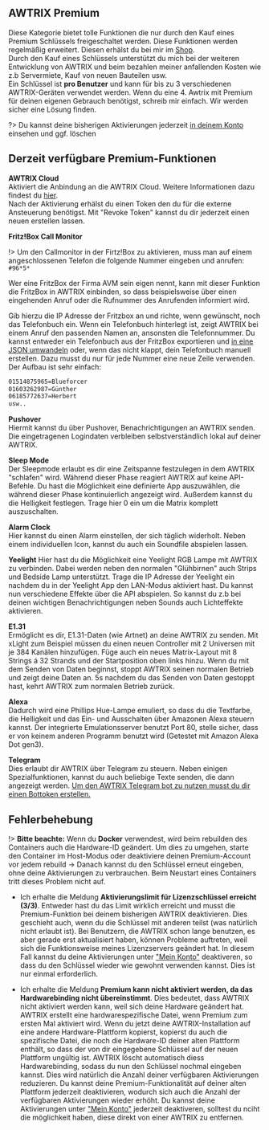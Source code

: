 
## AWTRIX Premium

Diese Kategorie bietet tolle Funktionen die nur durch den Kauf eines Premium Schlüssels freigeschaltet werden. Diese Funktionen werden regelmäßig erweitert. Diesen erhälst du bei mir im [Shop](https://blueforcer.de/shop/).    
Durch den Kauf eines Schlüssels unterstützt du mich bei der weiteren Entwicklung von AWTRIX und beim bezahlen meiner anfallenden Kosten wie z.b Servermiete, Kauf von neuen Bauteilen usw.  
Ein Schlüssel ist **pro Benutzer** und kann für bis zu 3 verschiedenen AWTRIX-Geräten verwendet werden. Wenn du eine 4. Awtrix mit Premium für deinen eigenen Gebrauch benötigst, schreib mir einfach. Wir werden sicher eine Lösung finden.


?> Du kannst deine bisherigen Aktivierungen jederzeit [in deinem Konto](https://blueforcer.de/shop/mein-konto/license-keys/) einsehen und ggf. löschen

## Derzeit verfügbare Premium-Funktionen

**AWTRIX Cloud**  
Aktiviert die Anbindung an die AWTRIX Cloud. Weitere Informationen dazu findest du [hier](/de-de/cloud.md).  
Nach der Aktivierung erhälst du einen Token den du für die externe Ansteuerung benötigst. Mit "Revoke Token" kannst du dir jederzeit einen neuen erstellen lassen.

**Fritz!Box Call Monitor** 

!> Um den Callmonitor in der Firtz!Box zu aktivieren, muss man auf einem angeschlossenen Telefon die folgende Nummer eingeben und anrufen:   ```#96*5*``` 

Wer eine FritzBox der Firma AVM sein eigen nennt, kann mit dieser Funktion die FritzBox in AWTRIX einbinden, so dass beispielsweise über einen eingehenden Anruf oder die Rufnummer des Anrufenden informiert wird.  
  
Gib hierzu die IP Adresse der Fritzbox an und richte, wenn gewünscht, noch das Telefonbuch ein. Wenn ein Telefonbuch hinterlegt ist, zeigt AWTRIX bei einem Anruf den passenden Namen an, ansonsten die Telefonnummer.   Du kannst entweder ein Telefonbuch aus der FritzBox exportieren und [in eine JSON umwandeln](http://www.utilities-online.info/xmltojson/) oder, wenn das nicht klappt, dein Telefonbuch manuell erstellen. Dazu musst du nur für jede Nummer eine neue Zeile verwenden. Der Aufbau ist sehr einfach:
``` BASH
01514875965=Blueforcer
01603262987=Günther
06185772637=Herbert
usw..
``` 


**Pushover**  
Hiermit kannst du über Pushover, Benachrichtigungen an AWTRIX senden. Die eingetragenen Logindaten verbleiben selbstverständlich lokal auf deiner AWTRIX.

**Sleep Mode**  
Der Sleepmode erlaubt es dir eine Zeitspanne festzulegen in dem AWTRIX "schlafen" wird. Während dieser Phase reagiert AWTRIX auf keine API-Befehle. Du hast die Möglichkeit eine definierte App auszuwählen, die während dieser Phase kontinuierlich angezeigt wird. Außerdem kannst du die Helligkeit festlegen. Trage hier 0 ein um die Matrix komplett auszuschalten.

**Alarm Clock**  
Hier kannst du einen Alarm einstellen, der sich täglich widerholt. Neben einem individuellen Icon, kannst du auch ein Soundfile abspielen lassen.

**Yeelight**
Hier hast du die Möglichkeit eine Yeelight RGB Lampe mit AWTRIX zu verbinden. Dabei werden neben den normalen "Glühbirnen" auch Strips und Bedside Lamp unterstützt. Trage die IP Adresse der Yeelight ein nachdem du in der Yeelight App den LAN-Modus aktiviert hast. Du kannst nun verschiedene Effekte über die API abspielen. So kannst du z.b bei deinen wichtigen Benachrichtigungen neben Sounds auch Lichteffekte aktivieren.

**E1.31**  
Ermöglicht es dir, E1.31-Daten (wie Artnet) an deine AWTRIX zu senden. Mit xLight zum Beispiel müssen du einen neuen Controller mit 2 Universen mit je 384 Kanälen hinzufügen. Füge auch ein neues Matrix-Layout mit 8 Strings á 32 Strands und der Startposition oben links hinzu. Wenn du mit dem Senden von Daten beginnst, stoppt AWTRIX seinen normalen Betrieb und zeigt deine Daten an. 5s nachdem du das Senden von Daten gestoppt hast, kehrt AWTRIX zum normalen Betrieb zurück.

**Alexa**  
Dadurch wird eine Phillips Hue-Lampe emuliert, so dass du die Textfarbe, die Helligkeit und das Ein- und Ausschalten über Amazonen Alexa steuern kannst. Der integrierte Emulationsserver benutzt Port 80, stelle sicher, dass er von keinem anderen Programm benutzt wird (Getestet mit Amazon Alexa Dot gen3).

**Telegram**  
Dies erlaubt dir AWTRIX über Telegram zu steuern. Neben einigen Spezialfunktionen, kannst du auch beliebige Texte senden, die dann angezeigt werden.
[Um den AWTRIX Telegram bot zu nutzen musst du dir einen Bottoken erstellen.](https://www.siteguarding.com/en/how-to-get-telegram-bot-api-token)



## Fehlerbehebung


!> **Bitte beachte:** Wenn du **Docker** verwendest, wird beim rebuilden des Containers auch die Hardware-ID geändert. Um dies zu umgehen, starte den Container im Host-Modus oder deaktiviere deinen Premium-Account vor jedem rebuild -> Danach kannst du den Schlüssel erneut eingeben, ohne deine Aktivierungen zu verbrauchen. Beim Neustart eines Containers tritt dieses Problem nicht auf.

- Ich erhalte die Meldung **Aktivierungslimit für Lizenzschlüssel erreicht (3/3)**. Entweder hast du das Limit wirklich erreicht und musst die Premium-Funktion bei deinem bisherigen AWTRIX deaktivieren. Dies geschieht auch, wenn du die Schlüssel mit anderen teilst (was natürlich nicht erlaubt ist). Bei Benutzern, die AWTRIX schon lange benutzen, es aber gerade erst aktualisiert haben, können Probleme auftreten, weil sich die Funktionsweise meines Lizenzservers geändert hat. In diesem Fall kannst du deine Aktivierungen unter ["Mein Konto"](https://blueforcer.de/shop/mein-konto/license-keys/) deaktiveren, so dass du den Schlüssel wieder wie gewohnt verwenden kannst. Dies ist nur einmal erforderlich. 

- Ich erhalte die Meldung **Premium kann nicht aktiviert werden, da das Hardwarebinding nicht übereinstimmt**. Dies bedeutet, dass AWTRIX nicht aktiviert werden kann, weil sich deine Hardware geändert hat. AWTRIX erstellt eine hardwarespezifische Datei, wenn Premium zum ersten Mal aktiviert wird. Wenn du jetzt deine AWTRIX-Installation auf eine andere Hardware-Plattform kopierst, kopierst du auch die spezifische Datei, die noch die Hardware-ID deiner alten Plattform enthält, so dass der von dir eingegebene Schlüssel auf der neuen Plattform ungültig ist. AWTRIX löscht automatisch diess Hardwarebinding, sodass du nun den Schlüssel nochmal eingeben kannst. Dies wird natürlich die Anzahl deiner verfügbaren Aktivierungen reduzieren. Du kannst deine Premium-Funktionalität auf deiner alten Plattform jederzeit deaktivieren, wodurch sich auch die Anzahl der verfügbaren Aktivierungen wieder erhöht. Du kannst deine Aktivierungen unter ["Mein Konto"](https://blueforcer.de/shop/mein-konto/license-keys/) jederzeit deaktiveren, solltest du nciht die möglichkeit haben, diese direkt von einer AWTRIX zu entfernen.

